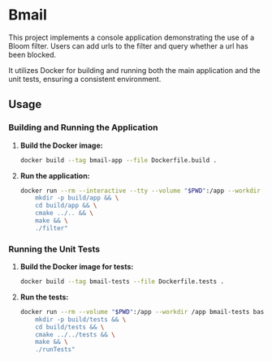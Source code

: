 # Bmail

This project implements a console application demonstrating the use of a Bloom filter.
Users can add urls to the filter and query whether a url has been blocked.

It utilizes Docker for building and running both the main application and the unit tests, ensuring a consistent environment.

## Usage

### Building and Running the Application

1.  **Build the Docker image:**
    ```bash
    docker build --tag bmail-app --file Dockerfile.build .
    ```

2.  **Run the application:**
    ```bash
    docker run --rm --interactive --tty --volume "$PWD":/app --workdir /app bmail-app bash -c "
        mkdir -p build/app && \
        cd build/app && \
        cmake ../.. && \
        make && \
        ./filter"
    ```

### Running the Unit Tests

1.  **Build the Docker image for tests:**
    ```bash
    docker build --tag bmail-tests --file Dockerfile.tests .
    ```

2.  **Run the tests:**
    ```bash
    docker run --rm --volume "$PWD":/app --workdir /app bmail-tests bash -c "
        mkdir -p build/tests && \
        cd build/tests && \
        cmake ../../tests && \
        make && \
        ./runTests"
    ```
